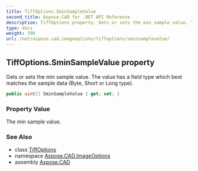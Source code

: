 ```yaml
---
title: TiffOptions.SminSampleValue
second_title: Aspose.CAD for .NET API Reference
description: TiffOptions property. Gets or sets the min sample value. The value has a field type which best matches the sample data Byte Short or Long type
type: docs
weight: 390
url: /net/aspose.cad.imageoptions/tiffoptions/sminsamplevalue/
---
```

## TiffOptions.SminSampleValue property

Gets or sets the min sample value. The value has a field type which best matches the sample data (Byte, Short or Long type).

```csharp
public uint[] SminSampleValue { get; set; }
```

### Property Value

The min sample value.

### See Also

* class [TiffOptions](../)
* namespace [Aspose.CAD.ImageOptions](../../tiffoptions/)
* assembly [Aspose.CAD](../../../)



